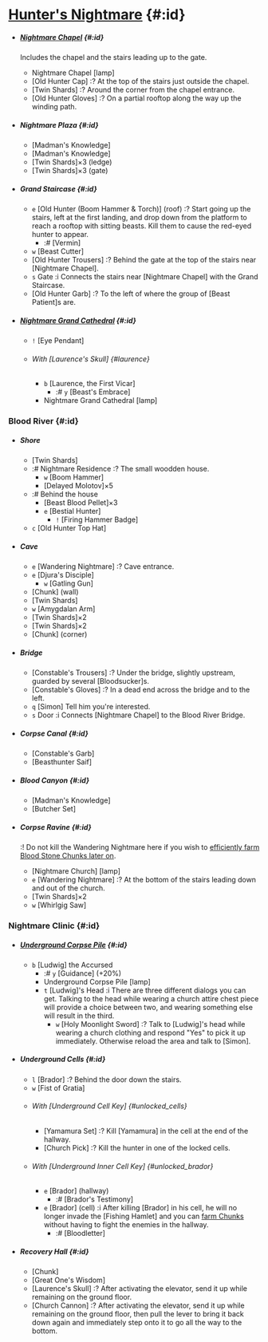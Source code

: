 # [Hunter's Nightmare](@) {#:id}

+ ##### [Nightmare Chapel](@) {#:id}
  Includes the chapel and the stairs leading up to the gate.
  - Nightmare Chapel [lamp]
  - [Old Hunter Cap]
    :? At the top of the stairs just outside the chapel.
  - [Twin Shards]
    :? Around the corner from the chapel entrance.
  - [Old Hunter Gloves]
    :? On a partial rooftop along the way up the winding path.

+ ##### Nightmare Plaza {#:id}
  - [Madman's Knowledge]
  - [Madman's Knowledge]
  - [Twin Shards]×3 (ledge)
  - [Twin Shards]×3 (gate)

+ ##### Grand Staircase {#:id}
  - `e` [Old Hunter (Boom Hammer & Torch)] (roof)
    :? Start going up the stairs, left at the first landing, and drop down from the platform to reach a rooftop with sitting beasts. Kill them to cause the red-eyed hunter to appear.
    - :# [Vermin]
  - `w` [Beast Cutter]
  - [Old Hunter Trousers]
    :? Behind the gate at the top of the stairs near [Nightmare Chapel].
  - `s` Gate
    :i Connects the stairs near [Nightmare Chapel] with the Grand Staircase.
  - [Old Hunter Garb]
    :? To the left of where the group of [Beast Patient]s are.
  
+ ##### [Nightmare Grand Cathedral](@) {#:id}
  - `!` [Eye Pendant]
  + ###### With [Laurence's Skull] {#laurence}
    - `b` [Laurence, the First Vicar]
      - :# `y` [Beast's Embrace]
    - Nightmare Grand Cathedral [lamp]
  
    
### Blood River {#:id}

  + ##### Shore
    - [Twin Shards]
    - :# Nightmare Residence
      :? The small woodden house.
      - `w` [Boom Hammer]
      - [Delayed Molotov]×5
    - :# Behind the house
      - [Beast Blood Pellet]×3
      - `e` [Bestial Hunter]
        - `!` [Firing Hammer Badge]
    - `c` [Old Hunter Top Hat]

  + ##### Cave
    - `e` [Wandering Nightmare]
      :? Cave entrance.
    - `e` [Djura's Disciple]
      - `w` [Gatling Gun]
    - [Chunk] (wall)
    - [Twin Shards]
    - `w` [Amygdalan Arm]
    - [Twin Shards]×2
    - [Twin Shards]×2
    - [Chunk] (corner)

  + ##### Bridge
    - [Constable's Trousers]
      :? Under the bridge, slightly upstream, guarded by several [Bloodsucker]s.
    - [Constable's Gloves]
      :? In a dead end across the bridge and to the left.
    - `q` [Simon]
      Tell him you're interested.
    - `s` Door
      :i Connects [Nightmare Chapel] to the Blood River Bridge.

  + ##### Corpse Canal {#:id}
    - [Constable's Garb]
    - [Beasthunter Saif]

  + ##### Blood Canyon {#:id}
    - [Madman's Knowledge]
    - [Butcher Set]

  + ##### Corpse Ravine {#:id}
    :! Do not kill the Wandering Nightmare here if you wish to [efficiently farm Blood Stone Chunks later on](farm_chunks).
    - [Nightmare Church] [lamp]
    - `e` [Wandering Nightmare]
      :? At the bottom of the stairs leading down and out of the church.
    - [Twin Shards]×2
    - `w` [Whirlgig Saw]


### Nightmare Clinic {#:id}

  + ##### [Underground Corpse Pile](@) {#:id}
    - `b` [Ludwig] the Accursed
      - :# `y` [Guidance] (+20%)
      - Underground Corpse Pile [lamp]
      - `t` [Ludwig]'s Head
        :i There are three different dialogs you can get. Talking to the head while wearing a church attire chest piece will provide a choice between two, and wearing something else will result in the third.
        - `w` [Holy Moonlight Sword]
          :? Talk to [Ludwig]'s head while wearing a church clothing and respond "Yes" to pick it up immediately. Otherwise reload the area and talk to [Simon].
      
  + ##### Underground Cells {#:id}
    - `l` [Brador]
      :? Behind the door down the stairs.
    - `w` [Fist of Gratia]

    + ###### With [Underground Cell Key] {#unlocked_cells}
      - [Yamamura Set]
        :? Kill [Yamamura] in the cell at the end of the hallway.
      - [Church Pick]
        :? Kill the hunter in one of the locked cells.
    - ###### With [Underground Inner Cell Key] {#unlocked_brador}
      - `e` [Brador] (hallway)
        - :# [Brador's Testimony]
      - `e` [Brador] (cell)
        :i After killing [Brador] in his cell, he will no longer invade the [Fishing Hamlet] and you can [farm Chunks](farm_chunks) without having to fight the enemies in the hallway.
        - :# [Bloodletter]

  + ##### Recovery Hall {#:id}
    - [Chunk]
    - [Great One's Wisdom]
    - [Laurence's Skull]
      :? After activating the elevator, send it up while remaining on the ground floor.
    - [Church Cannon]
      :? After activating the elevator, send it up while remaining on the ground floor, then pull the lever to bring it back down again and immediately step onto it to go all the way to the bottom.